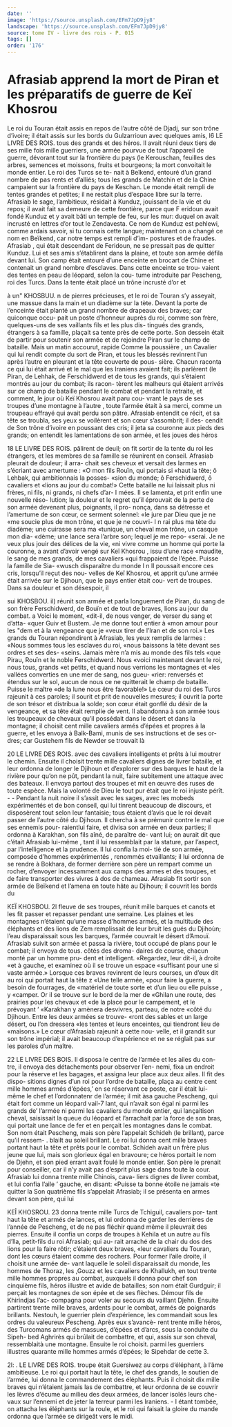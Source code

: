 ```yaml
---
date: ''
image: 'https://source.unsplash.com/EFm7JpD9jy8'
landscape: 'https://source.unsplash.com/EFm7JpD9jy8'
source: tome IV - livre des rois - P. 015
tags: []
order: '176'
---
```


# Afrasiab apprend la mort de Piran et les préparatifs de guerre de Keï Khosrou

Le roi du Touran était assis en repos de l’autre côté de Djadj, sur son trône d’ivoire; il était assis
sur les bords du Gulzarrioun avec quelques amis,
l6 LE LIVRE DES ROIS.
tous des grands et des héros. Il avait réuni deux tiers
de ses mille fois mille guerriers, une armée pourvue de tout l’appareil de guerre, dévorant tout sur la frontière du pays (le Kerouschan, feuilles des arbres, semences et moissons, fruits et bourgeons; la mort convoitait le monde entier. Le roi des Turcs se te- nait à Beîkend, entouré d’un grand nombre de pas
rents et d’alliés; tous les grands de Matchin et de la Chine campaient sur la frontière du pays de Keschan. Le monde était rempli de tentes grandes et petites;
il ne restait plus d’espace libre sur la terre. Afrasiab
le sage, l’ambitieux, résidait à Kunduz, jouissant de
la vie et du repos; il avait fait sa demeure de cette frontière, parce que F eridoun avait fondé Kunduz
et y avait bâti un temple de feu, sur les mur: duquel on avait incrusté en lettres d’or tout le Zendavesta. Ce
nom de Kunduz est pehlewi, comme ardais savoir, si tu connais cette langue; maintenant on a changé ce nom en Beïkend, car notre temps est rempli d’im- postures et de fraudes. Afrasiab , qui était descendant de Feridoun, ne se pressait pas de quitter Kunduz. Lui et ses amis s’établirent dans la plaine, et toute
son armée défila devant lui. Son camp était entouré
d’une enceinte en brocart de Chine et contenait un
grand nombre d’esclaves. Dans cette enceinte se trou- vaient des tentes en peau de léopard, selon la cou- tume introduite par Pescheng, roi des Turcs. Dans la tente était placé un trône incrusté d’or et

à
un" KHOSBUU. n de pierres précieuses, et le roi de Touran s’y asseyait,
une massue dans la main et un diadème sur la tète. Devant la porte de l’enceinte était planté un grand
nombre de drapeaux des braves; car quiconque occu- pait un poste d’honneur auprès du roi, comme son frère, quelques-uns de ses vaillants fils et les plus dis- tingués des grands, étrangers à sa famille, plaçait sa
tente près de cette porte. Son dessein était de partir pour soutenir son armée et de rejoindre Piran sur le champ de bataille. Mais un matin accourut, rapide Comme la poussière , un Cavalier qui lui rendit compte du sort de Piran, et tous les blessés revinrent l’un
après l’autre en pleurant et la tête couverte de pous-
sière. Chacun raconta ce qui lui était arrivé et le mal
que les Iraniens avaient fait; ils parlèrent (le Piran,
de Lehhak, de Ferschidwerd et de tous les grands, qui s’étaient montrés au jour du combat; ils racon-
tèrent les malheurs qui étaient arrivés sur ce champ
de bataille pendant le combat et pendant la retraite, et comment, le jour où Keï Khosrou avait paru cou- vrant le pays de ses troupes d’une montagne à l’autre ,
toute l’armée était à sa merci, comme un troupeau effrayé qui avait perdu son pâtre.
Afrasiab entendit ce récit, et sa tête se troubla, ses yeux se voilèrent et son cœur s’assombrit; il des- cendit de Son trône d’ivoire en poussant des cris; il
jeta sa couronne aux pieds des grands; on entendit les lamentations de son armée, et les joues des héros

18 LE LIVRE DES ROIS.
pâlirent de deuil; on fit sortir de la tente du roi les étrangers, et les membres de sa famille se réunirent
en conseil. Afrasiab pleurait de douleur; il arra- chait ses cheveux et versait des larmes en s’écriant
avec amertume : «O mon fils Rouïn, qui portais si «haut la tête; ô Lehbak, qui ambitionnais la posses- «sion du monde; ô Ferschidwerd, ô cavaliers et «lions au jour du combat!» Cette bataille ne lui laissait plus ni frères, ni fils, ni grands, ni chefs d’ar-
I mées. Il se lamenta, et prit enfin une nouvelle réso- lution; la douleur et le regret qu’il éprouvait de la perte de son armée devenant plus, poignants, il pro- nonça, dans sa détresse et l’amertume de son cœur,
ce serment solennel: «le jure par Dieu que je ne
«me soucie plus de mon trône, et que je ne couvri- I n rai plus ma tète du diadème; une cuirasse sera ma «tunique, un cheval mon trône, un casque mon dia-
«dème; une lance sera l’arbre son; lequel je me repo-
«serai. Je ne veux plus jouir des délices de la vie,
«ni vivre comme un homme qui porte la couronne, a avant d’avoir vengé sur Keï Khosrou , issu d’une race
«maudite, le sang de mes grands, de mes cavaliers «qui frappaient de l’épée. Puisse la famille de Sia-
«wusch disparaître du monde l n
Il poussait encore ces cris, lorsqu’il reçut des nou- velles de Keï Khosrou, et apprit qu’une armée était arrivée sur le Djihoun, que le pays entier était cou- vert de troupes. Dans sa douleur et son désespoir, il

sui KHOSBOU. il) réunit son armée et parla longuement de Piran, du
sang de son frère Ferschidwerd, de Bouïn et de tout
de braves, lions au jour du combat. a Voici le moment, «dit-il, de nous venger, de verser du sang et d’atta- «quer Guiv et Bustem. Je me donne tout entier à «mon amour pour les "dem et à la vengeance que je «veux tirer de l’Iran et de son roi.» Les grands du Touran répondirent à Afrasiab, les yeux remplis de larmes : «Nous sommes tous les esclaves du roi, «nous baissons la tête devant ses ordres et ses des- «seins. Jamais mère n’a mis au monde des fils tels
«que Pirau, Rouïn et le noble Ferschidwerd. Nous «voici maintenant devant le roi, nous tous, grands «et petits, et quand nous verrions les montagnes et «les vallées converties en une mer de sang, nos gueu- «rier: renversés et étendus sur le sol, aucun de nous
ce ne quitterait le champ de bataille. Puisse le maître
«de la lune nous être favorable!»
Le cœur du roi des Turcs rajeunit à ces paroles;
il sourit et prit de nouvelles mesures; il ouvrit la porte de son trésor et distribua la solde; son cœur était gonflé du désir de la vengeance, et sa tête était
remplie de vent. Il abandonna à son armée tous les
troupeaux de chevaux qu’il possédait dans le désert
et dans la montagne; il choisit cent mille cavaliers armés d’épées et propres à la guerre, et les envoya
à Balk-Bami, munis de ses instructions et de ses or- dres; car Gustehem fils de Newder se trouvait là

20 LE LIVRE DES ROIS.
avec des cavaliers intelligents et prêts à lui moutrer
le chemin. Ensuite il choisit trente mille cavaliers dignes de livrer bataille, et leur ordonna de longer le Djihoun et d’explorer sur des barques le haut de
la rivière pour qu’on ne pût, pendant la nuit, faire subitement une attaque avec des bateaux. Il envoya partout des troupes et mit en œuvre des ruses de toute espèce. Mais la volonté de Dieu le tout pur
était que le roi injuste pérît. - -
Pendant la nuit noire il s’assit avec les sages, avec
les mobeds expérimentés et de bon conseil, qui lui tinrent beaucoup de discours, et disposèrent tout selon leur fantaisie; tous étaient d’avis que le roi devait passer de l’autre côté du Djihoun. Il chercha
à se prémunir contre le mal que ses ennemis pour- raientlui faire, et divisa son armée en deux parties; il ordonna à Karakhan, son fils aîné, de paraître de-
vant lui; on aurait dit que c’était Afrasiab lui-même ,
tant il lui ressemblait par la stature, par l’aspect, par l’intelligence et la prudence. Il lui confia la moi- tié de son armée, composée d’hommes expérimentés ,
renommés etvaillants; il lui ordonna de se rendre à Bokhara, de former derrière son père un rempart comme un rocher, d’envoyer incessamment aux camps des armes et des troupes, et de faire transporter des vivres à dos de chameau.
Afrasiab fit sortir son armée de Beïkend et l’amena
en toute hâte au Djihoun; il couvrit les bords du

KEÏ KHOSBOU. 2l fleuve de ses troupes, réunit mille barques et canots
et les fit passer et repasser pendant une semaine. Les plaines et les montagnes n’étaient qu’une masse
d’hommes armés, et la multitude des éléphants et
des lions de Zem remplissait de leur bruit les gués du Djihoùn; l’eau disparaissait sous les barques, l’armée couvrait le désert d’Amouï. Afrasiab suivit
son armée et passa la rivière, tout occupé de plans pour le combat; il envoya de tous. côtés des droma- daires de course, chacun monté par un homme pru- dent et intelligent. «Regardez, leur dit-il, à droite «et à gauche, et examinez où il se trouve un espace «suffisant pour une si vaste armée.» Lorsque ces braves revinrent de leurs courses, un d’eux dit au roi qui portait haut la tête z «Une telle armée, «pour faire la guerre, a besoin de fourrages, de «matériel de toute sorte et d’un lieu ou elle puisse ,
y «camper. Or il se trouve sur le bord de la mer de «Ghilan une route, des prairies pour les chevaux et «de la place pour le campement, et le prévoyant ’ «Karakhan y amènera desvivres, parteau, de notre «côté du Djihoun. Entre les deux armées se trouve-
«ront des sables et un large désert, ou l’on dressera
«les tentes et leurs enceintes, qui tiendront lieu de «maisons.» Le cœur d’Afrasiab rajeunit à cette nou-
velle, et il grandit sur son trône impérial; il avait beaucoup d’expérience et ne se réglait pas sur
les paroles d’un maître.

22 LE LIVRE DES BOIS.
Il disposa le centre de l’armée et les ailes du con-
tre, il envoya des détachements pour observer l’en-
nemi, fixa un endroit pour la réserve et les bagages,
et assigna leur place aux deux ailes. Il fit des dispo-
sitions dignes d’un roi pour l’ordre de bataille, plaça au centre cent mille hommes armés d’épées,’
en se réservant ce poste, car il était lui-même le chef et l’ordonnatenr de l’armée; il mit àsa gauche
Pescheng, qui était fort comme un léopard vail-7 lant, qui n’avait son égal ni parmi les grands de’ l’armée ni parmi les cavaliers du monde entier, qui lançaitison cheval, saisissait la queue du léopard et l’arrachait par la force de son bras, qui portait une lance de fer et en perçait les montagnes dans le combat. Son nom était Pescheng, mais son père l’appelait Schideh (le brillant), parce qu’il ressem-
. blaiIt au soleil brillant. Le roi lui donna cent mille braves portant haut la tête et prêts pour le combat.
Schideh avait un frère plus jeune que lui, mais son glorieux égal en bravoure; ce héros portait le
nom de Djehn, et son pied errant avait foulé le monde entier. Son père le prenait pour conseiller, car il n’y avait pas d’esprit plus sage dans toute la
cour. Afrasiab lui donna trente mille Chinois, cava- liers dignes de livrer combat, et lui confia l’aile
’ gauche, en disant: «Puisse ta bonne étoile ne jamais «te quitter la Son quatrième fils s’appelait Afrasiab; il se présenta en armes devant son père, qui lui

KEÎ KHOSROU. 23 donna trente mille Turcs de Tchiguil, cavaliers por-
tant haut la tête et armés de lances, et lui ordonna
de garder les derrières de l’année de Pescheng, et de
ne pas fléchir quand même il pleuvrait des pierres. Ensuite il confia un corps de troupes à Kehila et un autre au fils d’lla, petit-fils du roi Afrasiab; qui au- rait arraché de la chair du dos des lions pour la faire rôtir; c’étaient deux braves, «leur cavaliers du
Touran, dont les cœurs étaient comme des rochers. Pour former l’aile droite, il choisit une armée de-
vant laquelle le soleil disparaissait du monde, les hommes de Thoraz, les ,Gouzz et les cavaliers de Khallukh, en tout trente mille hommes propres au combat, auxquels il donna pour chef son cinquième fils, héros illustre et avide de batailles; son nom était Gurdguir; il perçait les montagnes de son épée
et de ses flèches. Démour fils de Khirindjas l’ac-
compagna pour voler au secours du vaillant Djehn.
Ensuite partirent trente mille braves, ardents pour
le combat, armés de poignards brillants. Nestouh, le
guerrier plein d’expérience, les commandait sous les
ordres du valeureux Pescheng. Après eux s’avancè-
rent trente mille héros, des Turcomans armés de massues, d’épées et d’arcs, sous la conduite du Sipeh-
bed Aghrirès qui brûlait de combattre, et qui, assis sur son cheval, ressemblaità une montagne. Ensuite le roi choisit. parmi les guerriers illustres quarante mille hommes armés d’épées; le Sipehdar de cette 3.

2l: . LE LIVRE DES ROIS. troupe était Guersiwez au corps d’éléphant, à l’âme
ambitieuse. Le roi qui portait haut la tête, le chef des grands, le soutien de l’armée, lui donna le commandement des éléphants. Puis il choisit dix mille braves qui n’étaient jamais las de combattre,
et leur ordonna de se couvrir les lèvres d’écume au milieu des deux armées, de lancer isolés leurs che- vaux sur l’ennemi et de jeter la terreur parmi les
Iraniens. - I étant tombée, on attacha les éléphants sur la roule,
et le roi qui faisait la gloire du mande ordonna que l’armée se dirigeât vers le midi.
